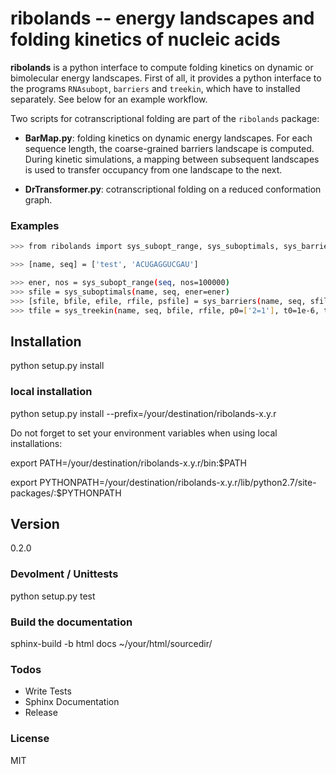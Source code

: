 # ribolands -- energy landscapes and folding kinetics of nucleic acids

**ribolands** is a python interface to compute folding kinetics on dynamic or
bimolecular energy landscapes. First of all, it provides a python interface to
the programs `RNAsubopt`, `barriers` and `treekin`, which have to installed
separately. See below for an example workflow.

Two scripts for cotranscriptional folding are part of the `ribolands` package: 

  * **BarMap.py**: folding kinetics on dynamic energy landscapes. For each
    sequence length, the coarse-grained barriers landscape is computed. During
    kinetic simulations, a mapping between subsequent landscapes is used to
    transfer occupancy from one landscape to the next.

  * **DrTransformer.py**: cotranscriptional folding on a reduced conformation
    graph.

### Examples
```sh
>>> from ribolands import sys_subopt_range, sys_suboptimals, sys_barriers

>>> [name, seq] = ['test', 'ACUGAGGUCGAU']

>>> ener, nos = sys_subopt_range(seq, nos=100000)
>>> sfile = sys_suboptimals(name, seq, ener=ener)
>>> [sfile, bfile, efile, rfile, psfile] = sys_barriers(name, seq, sfile, maxn=50, minh=1.0, rates=True)
>>> tfile = sys_treekin(name, seq, bfile, rfile, p0=['2=1'], t0=1e-6, t8=1e10)
```

## Installation
  python setup.py install

### local installation
  python setup.py install --prefix=/your/destination/ribolands-x.y.r
  
Do not forget to set your environment variables when using local installations:
  
  export PATH=/your/destination/ribolands-x.y.r/bin:$PATH

  export PYTHONPATH=/your/destination/ribolands-x.y.r/lib/python2.7/site-packages/:$PYTHONPATH
  
## Version
0.2.0

### Devolment / Unittests
  python setup.py test

### Build the documentation
  sphinx-build -b html docs ~/your/html/sourcedir/

### Todos

 - Write Tests
 - Sphinx Documentation
 - Release

### License
MIT

[//]: References
[ribolands]: <https://rna.tbi.univie.ac.at/ribolands>

